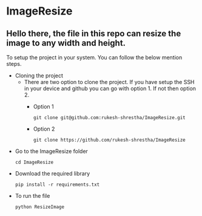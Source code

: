 # ImageResize

## Hello there, the file in this repo can resize the image to any width and height. 

To setup the project in your system. You can follow the below mention steps. 
-  Cloning the project
    - There are two option to clone the project. If you have setup the SSH in your device and github you can go with option 1. If not then option 2.
        - Option 1
          
           ```
          git clone git@github.com:rukesh-shrestha/ImageResize.git
          ```
        - Option 2
          ```
          git clone https://github.com/rukesh-shrestha/ImageResize
          ```
- Go to the ImageResize folder
  ```
  cd ImageResize
  ```
- Download the required library
  ```
  pip install -r requirements.txt
  ```
- To run the file
  ```
  python ResizeImage
  ```
         


